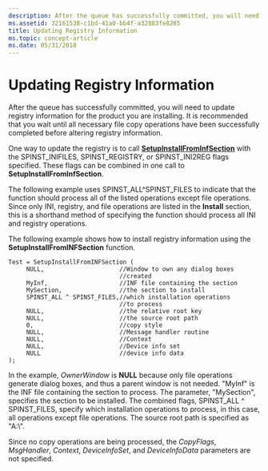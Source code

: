 ```yaml
---
description: After the queue has successfully committed, you will need to update registry information for the product you are installing.
ms.assetid: 32161538-c1bd-41a0-bb4f-a32883fe8285
title: Updating Registry Information
ms.topic: concept-article
ms.date: 05/31/2018
---
```


# Updating Registry Information

After the queue has successfully committed, you will need to update registry information for the product you are installing. It is recommended that you wait until all necessary file copy operations have been successfully completed before altering registry information.

One way to update the registry is to call [**SetupInstallFromInfSection**](/windows/desktop/api/Setupapi/nf-setupapi-setupinstallfrominfsectiona) with the SPINST\_INIFILES, SPINST\_REGISTRY, or SPINST\_INI2REG flags specified. These flags can be combined in one call to **SetupInstallFromInfSection**.

The following example uses SPINST\_ALL^SPINST\_FILES to indicate that the function should process all of the listed operations except file operations. Since only INI, registry, and file operations are listed in the **Install** section, this is a shorthand method of specifying the function should process all INI and registry operations.

The following example shows how to install registry information using the **SetupInstallFromINFSection** function.

``` syntax
Test = SetupInstallFromINFSection (
     NULL,                     //Window to own any dialog boxes
                               //created 
     MyInf,                    //INF file containing the section 
     MySection,                //the section to install
     SPINST_ALL ^ SPINST_FILES,//which installation operations 
                               //to process
     NULL,                     //the relative root key
     NULL,                     //the source root path
     0,                        //copy style
     NULL,                     //Message handler routine
     NULL,                     //Context
     NULL,                     //Device info set
     NULL                      //device info data
);
```

In the example, *OwnerWindow* is **NULL** because only file operations generate dialog boxes, and thus a parent window is not needed. "MyInf" is the INF file containing the section to process. The parameter, "MySection", specifies the section to be installed. The combined flags, SPINST\_ALL ^ SPINST\_FILES, specify which installation operations to process, in this case, all operations except file operations. The source root path is specified as "A:\\".

Since no copy operations are being processed, the *CopyFlags*, *MsgHandler*, *Context*, *DeviceInfoSet*, and *DeviceInfoData* parameters are not specified.

 

 



